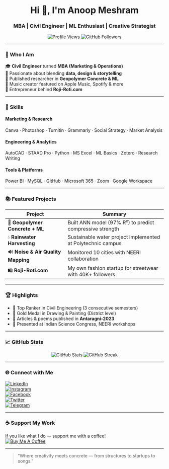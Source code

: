 <!-- GitHub Profile README for Anoop Meshram -->

<h1 align="center">Hi 👋, I'm Anoop Meshram</h1>
<h3 align="center">MBA | Civil Engineer | ML Enthusiast | Creative Strategist</h3>

<p align="center">
  <img src="https://komarev.com/ghpvc/?username=anoopmeshram&label=Profile%20views&color=blueviolet&style=flat" alt="Profile Views" />
  <img src="https://img.shields.io/github/followers/anoopmeshram?label=Followers&style=social" alt="GitHub Followers" />
</p>

---

### 💼 Who I Am

🎓 **Civil Engineer** turned **MBA (Marketing & Operations)**  
🧠 Passionate about blending **data, design & storytelling**  
🧪 Published researcher in **Geopolymer Concrete & ML**  
🎵 Music creator featured on Apple Music, Spotify & more  
📢 Entrepreneur behind **Roji-Roti.com**

---

### 🔧 Skills

#### Marketing & Research  
Canva · Photoshop · Turnitin · Grammarly · Social Strategy · Market Analysis  

#### Engineering & Analytics  
AutoCAD · STAAD Pro · Python · MS Excel · ML Basics · Zotero · Research Writing  

#### Tools & Platforms  
Power BI · MySQL · GitHub · Microsoft 365 · Zoom · Google Workspace  

---

### 📚 Featured Projects

| Project | Summary |
|--------|---------|
| 🧱 **Geopolymer Concrete + ML** | Built ANN model (97% R²) to predict compressive strength |
| 💧 **Rainwater Harvesting** | Sustainable water project implemented at Polytechnic campus |
| 🔊 **Noise & Air Quality Mapping** | Monitored 10 cities with NEERI collaboration |
| 🛍️ **Roji-Roti.com** | My own fashion startup for streetwear with 40K+ followers |

---

### 🏆 Highlights

- 🥇 Top Ranker in Civil Engineering (3 consecutive semesters)
- 🥇 Gold Medal in Drawing & Painting (District level)
- 📝 Articles & poems published in **Antaragni-2023**
- 🎤 Presented at Indian Science Congress, NEERI workshops

---

### 📈 GitHub Stats

<p align="center">
  <img src="https://github-readme-stats.vercel.app/api?username=anoopmeshram&show_icons=true&theme=tokyonight" alt="GitHub Stats" />
  <img src="https://github-readme-streak-stats.herokuapp.com/?user=anoopmeshram&theme=tokyonight" alt="GitHub Streak" />
</p>

---

### 🌐 Connect with Me

[![LinkedIn](https://img.shields.io/badge/-LinkedIn-blue?logo=linkedin&style=flat-square)](https://linkedin.com/in/anoopmeshram)  
[![Instagram](https://img.shields.io/badge/-Instagram-E4405F?logo=instagram&style=flat-square)](https://instagram.com/anoop_meshram)  
[![Facebook](https://img.shields.io/badge/-Facebook-1877F2?logo=facebook&style=flat-square)](https://facebook.com/Anoop.Meshram.FC)  
[![Twitter](https://img.shields.io/badge/-Twitter-1DA1F2?logo=twitter&style=flat-square)](https://twitter.com/Anoop_Meshram)  
[![Telegram](https://img.shields.io/badge/-Telegram-2CA5E0?logo=telegram&style=flat-square)](https://t.me/AnoopMeshram)

---

### ☕ Support My Work

If you like what I do — support me with a coffee!  
[![Buy Me A Coffee](https://img.shields.io/badge/-Buy%20Me%20A%20Coffee-yellow?style=for-the-badge&logo=buy-me-a-coffee&logoColor=black)](https://www.buymeacoffee.com/anoopmeshram)

---

> “Where creativity meets concrete — from structures to startups to songs.”

